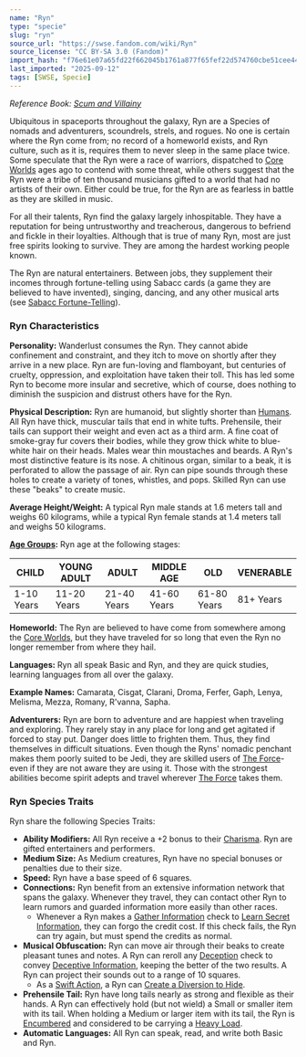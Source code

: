 ```yaml
---
name: "Ryn"
type: "specie"
slug: "ryn"
source_url: "https://swse.fandom.com/wiki/Ryn"
source_license: "CC BY-SA 3.0 (Fandom)"
import_hash: "f76e61e07a65fd22f662045b1761a877f65fef22d574760cbe51cee44adfa1dd"
last_imported: "2025-09-12"
tags: [SWSE, Specie]
---
```

*Reference Book: [Scum and Villainy](https://swse.fandom.com/wiki/Star_Wars_Saga_Edition_Scum_and_Villainy)*

Ubiquitous in spaceports throughout the galaxy, Ryn are a Species of nomads and adventurers, scoundrels, strels, and rogues. No one is certain where the Ryn come from; no record of a homeworld exists, and Ryn culture, such as it is, requires them to never sleep in the same place twice. Some speculate that the Ryn were a race of warriors, dispatched to [Core Worlds](https://swse.fandom.com/wiki/Core_Worlds) ages ago to contend with some threat, while others suggest that the Ryn were a tribe of ten thousand musicians gifted to a world that had no artists of their own. Either could be true, for the Ryn are as fearless in battle as they are skilled in music.

For all their talents, Ryn find the galaxy largely inhospitable. They have a reputation for being untrustworthy and treacherous, dangerous to befriend and fickle in their loyalties. Although that is true of many Ryn, most are just free spirits looking to survive. They are among the hardest working people known.

The Ryn are natural entertainers. Between jobs, they supplement their incomes through fortune-telling using Sabacc cards (a game they are believed to have invented), singing, dancing, and any other musical arts (see [Sabacc Fortune-Telling](https://swse.fandom.com/wiki/Sabacc_Fortune-Telling)).

### Ryn Characteristics

**Personality:** Wanderlust consumes the Ryn. They cannot abide confinement and constraint, and they itch to move on shortly after they arrive in a new place. Ryn are fun-loving and flamboyant, but centuries of cruelty, oppression, and exploitation have taken their toll. This has led some Ryn to become more insular and secretive, which of course, does nothing to diminish the suspicion and distrust others have for the Ryn.

**Physical Description:** Ryn are humanoid, but slightly shorter than [Humans](https://swse.fandom.com/wiki/Humans). All Ryn have thick, muscular tails that end in white tufts. Prehensile, their tails can support their weight and even act as a third arm. A fine coat of smoke-gray fur covers their bodies, while they grow thick white to blue-white hair on their heads. Males wear thin moustaches and beards. A Ryn's most distinctive feature is its nose. A chitinous organ, similar to a beak, it is perforated to allow the passage of air. Ryn can pipe sounds through these holes to create a variety of tones, whistles, and pops. Skilled Ryn can use these "beaks" to create music.

**Average Height/Weight:** A typical Ryn male stands at 1.6 meters tall and weighs 60 kilograms, while a typical Ryn female stands at 1.4 meters tall and weighs 50 kilograms.

**[Age Groups](https://swse.fandom.com/wiki/Age_Groups):** Ryn age at the following stages:

| CHILD | YOUNG ADULT | ADULT | MIDDLE AGE | OLD | VENERABLE |
| --- | --- | --- | --- | --- | --- |
| 1-10 Years | 11-20 Years | 21-40 Years | 41-60 Years | 61-80 Years | 81+ Years |

**Homeworld:** The Ryn are believed to have come from somewhere among the [Core Worlds](https://swse.fandom.com/wiki/Core_Worlds), but they have traveled for so long that even the Ryn no longer remember from where they hail.

**Languages:** Ryn all speak Basic and Ryn, and they are quick studies, learning languages from all over the galaxy.

**Example Names:** Camarata, Cisgat, Clarani, Droma, Ferfer, Gaph, Lenya, Melisma, Mezza, Romany, R'vanna, Sapha.

**Adventurers:** Ryn are born to adventure and are happiest when traveling and exploring. They rarely stay in any place for long and get agitated if forced to stay put. Danger does little to frighten them. Thus, they find themselves in difficult situations. Even though the Ryns' nomadic penchant makes them poorly suited to be Jedi, they are skilled users of [The Force](https://swse.fandom.com/wiki/The_Force)- even if they are not aware they are using it. Those with the strongest abilities become spirit adepts and travel wherever [The Force](https://swse.fandom.com/wiki/The_Force) takes them.

### Ryn Species Traits
Ryn share the following Species Traits:
- **Ability Modifiers:** All Ryn receive a +2 bonus to their [Charisma](https://swse.fandom.com/wiki/Charisma). Ryn are gifted entertainers and performers.
- **Medium Size:** As Medium creatures, Ryn have no special bonuses or penalties due to their size.
- **Speed:** Ryn have a base speed of 6 squares.
- **Connections:** Ryn benefit from an extensive information network that spans the galaxy. Whenever they travel, they can contact other Ryn to learn rumors and guarded information more easily than other races.
    - Whenever a Ryn makes a [Gather Information](https://swse.fandom.com/wiki/Gather_Information) check to [Learn Secret Information](https://swse.fandom.com/wiki/Learn_Secret_Information), they can forgo the credit cost. If this check fails, the Ryn can try again, but must spend the credits as normal.
- **Musical Obfuscation:** Ryn can move air through their beaks to create pleasant tunes and notes. A Ryn can reroll any [Deception](https://swse.fandom.com/wiki/Deception) check to convey [Deceptive Information](https://swse.fandom.com/wiki/Deceptive_Information), keeping the better of the two results. A Ryn can project their sounds out to a range of 10 squares.
    - As a [Swift Action](https://swse.fandom.com/wiki/Swift_Action), a Ryn can [Create a Diversion to Hide](https://swse.fandom.com/wiki/Create_a_Diversion_to_Hide).
- **Prehensile Tail:** Ryn have long tails nearly as strong and flexible as their hands. A Ryn can effectively hold (but not wield) a Small or smaller item with its tail. When holding a Medium or larger item with its tail, the Ryn is [Encumbered](https://swse.fandom.com/wiki/Encumbered) and considered to be carrying a [Heavy Load](https://swse.fandom.com/wiki/Heavy_Load).
- **Automatic Languages:** All Ryn can speak, read, and write both Basic and Ryn.